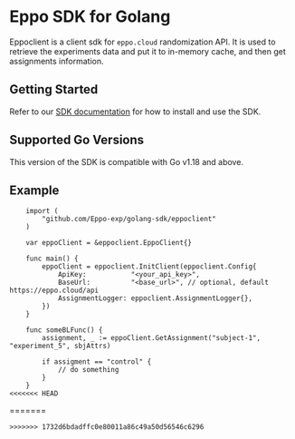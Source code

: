# Eppo SDK for Golang

Eppoclient is a client sdk for `eppo.cloud` randomization API.
It is used to retrieve the experiments data and put it to in-memory cache, and then get assignments information.

## Getting Started

Refer to our [SDK documentation](https://docs.geteppo.com/prerequisites/feature-flagging/randomization-sdk/) for how to install and use the SDK.

## Supported Go Versions
This version of the SDK is compatible with Go v1.18 and above.

## Example


```
	import (
		"github.com/Eppo-exp/golang-sdk/eppoclient"
	)

	var eppoClient = &eppoclient.EppoClient{}

	func main() {
		eppoClient = eppoclient.InitClient(eppoclient.Config{
			ApiKey:           "<your_api_key>",
			BaseUrl:          "<base_url>", // optional, default https://eppo.cloud/api
			AssignmentLogger: eppoclient.AssignmentLogger{},
		})
	}

	func someBLFunc() {
		assignment, _ := eppoClient.GetAssignment("subject-1", "experiment_5", sbjAttrs)

		if assigment == "control" {
			// do something
		}
	}
<<<<<<< HEAD
```
=======
```
>>>>>>> 1732d6bdadffc0e80011a86c49a50d56546c6296
